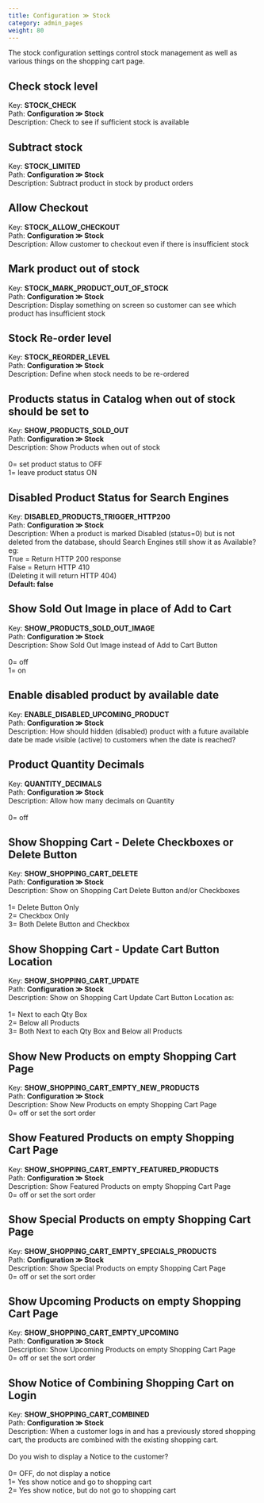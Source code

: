 ```yaml
---
title: Configuration ≫ Stock
category: admin_pages
weight: 80 
---
```


The stock configuration settings control stock management as well as various things on the shopping cart page.

<h2 id="check_stock_level">Check stock level</h2>

<div class='indent'>Key: <b>STOCK_CHECK</b><br />
Path: <b>Configuration ≫ Stock</b><br />
Description: Check to see if sufficient stock is available</div>


<h2 id="subtract_stock">Subtract stock</h2>

<div class='indent'>Key: <b>STOCK_LIMITED</b><br />
Path: <b>Configuration ≫ Stock</b><br />
Description: Subtract product in stock by product orders</div>


<h2 id="allow_checkout">Allow Checkout</h2>

<div class='indent'>Key: <b>STOCK_ALLOW_CHECKOUT</b><br />
Path: <b>Configuration ≫ Stock</b><br />
Description: Allow customer to checkout even if there is insufficient stock</div>


<h2 id="mark_product_out_of_stock">Mark product out of stock</h2>

<div class='indent'>Key: <b>STOCK_MARK_PRODUCT_OUT_OF_STOCK</b><br />
Path: <b>Configuration ≫ Stock</b><br />
Description: Display something on screen so customer can see which product has insufficient stock</div>


<h2 id="stock_reorder_level">Stock Re-order level</h2>

<div class='indent'>Key: <b>STOCK_REORDER_LEVEL</b><br />
Path: <b>Configuration ≫ Stock</b><br />
Description: Define when stock needs to be re-ordered</div>


<h2 id="products_status_in_catalog_when_out_of_stock_should_be_set_to">Products status in Catalog when out of stock should be set to</h2>

<div class='indent'>Key: <b>SHOW_PRODUCTS_SOLD_OUT</b><br />
Path: <b>Configuration ≫ Stock</b><br />
Description: Show Products when out of stock<br /><br />0= set product status to OFF<br />1= leave product status ON</div>


<h2 id="disabled_product_status_for_search_engines">Disabled Product Status for Search Engines</h2>

<div class='indent'>Key: <b>DISABLED_PRODUCTS_TRIGGER_HTTP200</b><br />
Path: <b>Configuration ≫ Stock</b><br />
Description: When a product is marked Disabled (status=0) but is not deleted from the database, should Search Engines still show it as Available?<br>eg:<br>True = Return HTTP 200 response<br>False = Return HTTP 410<br>(Deleting it will return HTTP 404)<br><b>Default: false</b></div>


<h2 id="show_sold_out_image_in_place_of_add_to_cart">Show Sold Out Image in place of Add to Cart</h2>

<div class='indent'>Key: <b>SHOW_PRODUCTS_SOLD_OUT_IMAGE</b><br />
Path: <b>Configuration ≫ Stock</b><br />
Description: Show Sold Out Image instead of Add to Cart Button<br /><br />0= off<br />1= on</div>


<h2 id="enable_disabled_product_by_available_date">Enable disabled product by available date</h2>

<div class='indent'>Key: <b>ENABLE_DISABLED_UPCOMING_PRODUCT</b><br />
Path: <b>Configuration ≫ Stock</b><br />
Description: How should hidden (disabled) product with a future available date be made visible (active) to customers when the date is reached?<br /></div>


<h2 id="product_quantity_decimals">Product Quantity Decimals</h2>

<div class='indent'>Key: <b>QUANTITY_DECIMALS</b><br />
Path: <b>Configuration ≫ Stock</b><br />
Description: Allow how many decimals on Quantity<br /><br />0= off</div>


<h2 id="show_shopping_cart__delete_checkboxes_or_delete_button">Show Shopping Cart - Delete Checkboxes or Delete Button</h2>

<div class='indent'>Key: <b>SHOW_SHOPPING_CART_DELETE</b><br />
Path: <b>Configuration ≫ Stock</b><br />
Description: Show on Shopping Cart Delete Button and/or Checkboxes<br /><br />1= Delete Button Only<br />2= Checkbox Only<br />3= Both Delete Button and Checkbox</div>


<h2 id="show_shopping_cart__update_cart_button_location">Show Shopping Cart - Update Cart Button Location</h2>

<div class='indent'>Key: <b>SHOW_SHOPPING_CART_UPDATE</b><br />
Path: <b>Configuration ≫ Stock</b><br />
Description: Show on Shopping Cart Update Cart Button Location as:<br /><br />1= Next to each Qty Box<br />2= Below all Products<br />3= Both Next to each Qty Box and Below all Products</div>


<h2 id="show_new_products_on_empty_shopping_cart_page">Show New Products on empty Shopping Cart Page</h2>

<div class='indent'>Key: <b>SHOW_SHOPPING_CART_EMPTY_NEW_PRODUCTS</b><br />
Path: <b>Configuration ≫ Stock</b><br />
Description: Show New Products on empty Shopping Cart Page<br />0= off or set the sort order</div>


<h2 id="show_featured_products_on_empty_shopping_cart_page">Show Featured Products on empty Shopping Cart Page</h2>

<div class='indent'>Key: <b>SHOW_SHOPPING_CART_EMPTY_FEATURED_PRODUCTS</b><br />
Path: <b>Configuration ≫ Stock</b><br />
Description: Show Featured Products on empty Shopping Cart Page<br />0= off or set the sort order</div>


<h2 id="show_special_products_on_empty_shopping_cart_page">Show Special Products on empty Shopping Cart Page</h2>

<div class='indent'>Key: <b>SHOW_SHOPPING_CART_EMPTY_SPECIALS_PRODUCTS</b><br />
Path: <b>Configuration ≫ Stock</b><br />
Description: Show Special Products on empty Shopping Cart Page<br />0= off or set the sort order</div>


<h2 id="show_upcoming_products_on_empty_shopping_cart_page">Show Upcoming Products on empty Shopping Cart Page</h2>

<div class='indent'>Key: <b>SHOW_SHOPPING_CART_EMPTY_UPCOMING</b><br />
Path: <b>Configuration ≫ Stock</b><br />
Description: Show Upcoming Products on empty Shopping Cart Page<br />0= off or set the sort order</div>


<h2 id="show_notice_of_combining_shopping_cart_on_login">Show Notice of Combining Shopping Cart on Login</h2>

<div class='indent'>Key: <b>SHOW_SHOPPING_CART_COMBINED</b><br />
Path: <b>Configuration ≫ Stock</b><br />
Description: When a customer logs in and has a previously stored shopping cart, the products are combined with the existing shopping cart.<br /><br />Do you wish to display a Notice to the customer?<br /><br />0= OFF, do not display a notice<br />1= Yes show notice and go to shopping cart<br />2= Yes show notice, but do not go to shopping cart</div>


